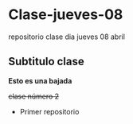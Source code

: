 # Clase-jueves-08
repositorio clase dia jueves 08 abril 

## Subtitulo clase

**Esto es una bajada**

~~clase número 2~~

- Primer repositorio
